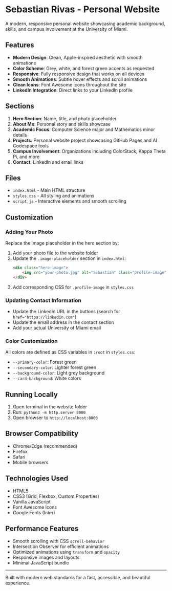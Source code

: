 # Sebastian Rivas - Personal Website

A modern, responsive personal website showcasing academic background, skills, and campus involvement at the University of Miami.

## Features

- **Modern Design**: Clean, Apple-inspired aesthetic with smooth animations
- **Color Scheme**: Grey, white, and forest green accents as requested
- **Responsive**: Fully responsive design that works on all devices
- **Smooth Animations**: Subtle hover effects and scroll animations
- **Clean Icons**: Font Awesome icons throughout the site
- **LinkedIn Integration**: Direct links to your LinkedIn profile

## Sections

1. **Hero Section**: Name, title, and photo placeholder
2. **About Me**: Personal story and skills showcase
3. **Academic Focus**: Computer Science major and Mathematics minor details
4. **Projects**: Personal website project showcasing GitHub Pages and AI Codespace tools
5. **Campus Involvement**: Organizations including ColorStack, Kappa Theta Pi, and more
6. **Contact**: LinkedIn and email links

## Files

- `index.html` - Main HTML structure
- `styles.css` - All styling and animations
- `script.js` - Interactive elements and smooth scrolling

## Customization

### Adding Your Photo
Replace the image placeholder in the hero section by:
1. Add your photo file to the website folder
2. Update the `.image-placeholder` section in `index.html`:
   ```html
   <div class="hero-image">
       <img src="your-photo.jpg" alt="Sebastian" class="profile-image">
   </div>
   ```
3. Add corresponding CSS for `.profile-image` in `styles.css`

### Updating Contact Information
- Update the LinkedIn URL in the buttons (search for `href="https://linkedin.com"`)
- Update the email address in the contact section
- Add your actual University of Miami email

### Color Customization
All colors are defined as CSS variables in `:root` in `styles.css`:
- `--primary-color`: Forest green
- `--secondary-color`: Lighter forest green
- `--background-color`: Light grey background
- `--card-background`: White colors

## Running Locally

1. Open terminal in the website folder
2. Run: `python3 -m http.server 8000`
3. Open browser to `http://localhost:8000`

## Browser Compatibility

- Chrome/Edge (recommended)
- Firefox
- Safari
- Mobile browsers

## Technologies Used

- HTML5
- CSS3 (Grid, Flexbox, Custom Properties)
- Vanilla JavaScript
- Font Awesome Icons
- Google Fonts (Inter)

## Performance Features

- Smooth scrolling with CSS `scroll-behavior`
- Intersection Observer for efficient animations
- Optimized animations using `transform` and `opacity`
- Responsive images and layouts
- Minimal JavaScript bundle

---

Built with modern web standards for a fast, accessible, and beautiful experience.
